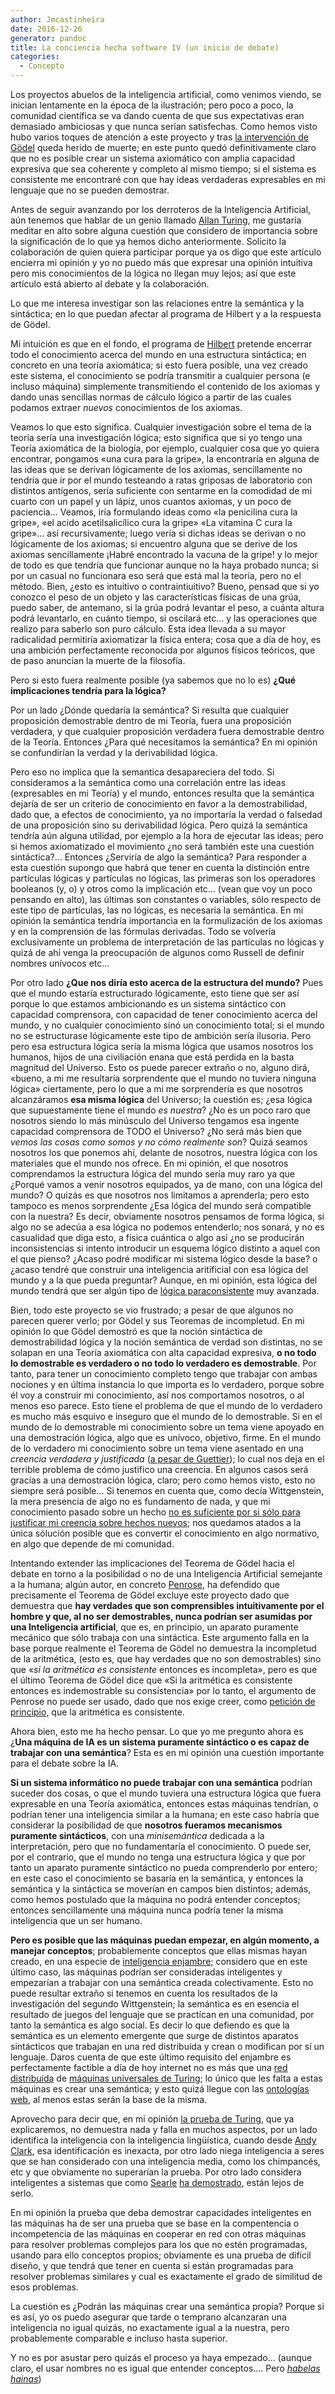 ```yaml
---
author: Jmcastinheira
date: 2016-12-26
generator: pandoc
title: La conciencia hecha software IV (un inicio de debate)
categories:
  - Concepto
---
```


Los proyectos abuelos de la inteligencia artificial, como venimos
viendo, se inician lentamente en la época de la ilustración; pero poco a
poco, la comunidad científica se va dando cuenta de que sus expectativas
eran demasiado ambiciosas y que nunca serían satisfechas. Como hemos
visto hubo varios toques de atención a este proyecto y tras [la
intervención de
Gödel](http://www.entelequia.info/la-conciencia-hecha-software-o-el-sueno-de-la-razon-iii#content-top)
queda herido de muerte; en este punto quedó definitivamente claro que no
es posible crear un sistema axiomático con amplia capacidad expresiva
que sea coherente y completo al mismo tiempo; si el sistema es
consistente me encontraré con que hay ideas verdaderas expresables en mi
lenguaje que no se pueden demostrar.

Antes de seguir avanzando por los derroteros de la Inteligencia
Artificial, aún tenemos que hablar de un genio llamado [Allan
Turing](http://es.wikipedia.org/wiki/Turing), me gustaría meditar en
alto sobre alguna cuestión que considero de importancia sobre la
significación de lo que ya hemos dicho anteriormente. Solicito la
colaboración de quien quiera participar porque ya os digo que este
artículo encierra mi opinión y yo no puedo más que expresar una opinión
intuitiva pero mis conocimientos de la lógica no llegan muy lejos; así
que este artículo está abierto al debate y la colaboración.

Lo que me interesa investigar son las relaciones entre la semántica y la
sintáctica; en lo que puedan afectar al programa de Hilbert y a la
respuesta de Gödel.

Mi intuición es que en el fondo, el programa de
[Hilbert](http://es.wikipedia.org/wiki/Hilbert) pretende encerrar todo
el conocimiento acerca del mundo en una estructura sintáctica; en
concreto en una teoría axiomática; si esto fuera posible, una vez creado
este sistema, el conocimiento se podría transmitir a cualquier persona
(e incluso máquina) simplemente transmitiendo el contenido de los
axiomas y dando unas sencillas normas de cálculo lógico a partir de las
cuales podamos extraer *nuevos* conocimientos de los axiomas.

Veamos lo que esto significa. Cualquier investigación sobre el tema de
la teoría sería una investigación lógica; esto significa que si yo tengo
una Teoría axiomática de la biología, por ejemplo, cualquier cosa que yo
quiera encontrar, pongamos «una cura para la gripe», la encontraría en
alguna de las ideas que se derivan lógicamente de los axiomas,
sencillamente no tendría que ir por el mundo testeando a ratas griposas
de laboratorio con distintos antígenos, sería suficiente con sentarme en
la comodidad de mi cuarto con un papel y un lápiz, unos cuantos axiomas,
y un poco de paciencia... Veamos, iría formulando ideas como «la
penicilina cura la gripe», «el acido acetilsalicílico cura la gripe» «La
vitamina C cura la gripe»... así recursivamente; luego vería si dichas
ideas se derivan o no lógicamente de los axiomas; si encuentro alguna
que se derive de los axiomas sencillamente ¡Habré encontrado la vacuna
de la gripe! y lo mejor de todo es que tendría que funcionar aunque no
la haya probado nunca; si por un casual no funcionara eso será que está
mal la teoría, pero no el método. Bien, ¿esto es intuitivo o
contraintiuitivo? Bueno, pensad que si yo conozco el peso de un objeto y
las características físicas de una grúa, puedo saber, de antemano, si la
grúa podrá levantar el peso, a cuánta altura podrá levantarlo, en cuánto
tiempo, si oscilará etc... y las operaciones que realizo para saberlo
son puro cálculo. Esta idea llevada a su mayor radicalidad permitiría
axiomatizar la física entera; cosa que a día de hoy, es una ambición
perfectamente reconocida por algunos físicos teóricos, que de paso
anuncian la muerte de la filosofía.

Pero si esto fuera realmente posible (ya sabemos que no lo es) **¿Qué
implicaciones tendría para la lógica?**

Por un lado ¿Dónde quedaría la semántica? Si resulta que cualquier
proposición demostrable dentro de mi Teoría, fuera una proposición
verdadera, y que cualquier proposición verdadera fuera demostrable
dentro de la Teoría. Entonces ¿Para qué necesitamos la semántica? En mi
opinión se confundirían la verdad y la derivabilidad lógica.

Pero eso no implica que la semantica desapareciera del todo. Si
consideramos a la semántica como una correlación entre las ideas
(expresables en mi Teoría) y el mundo, entonces resulta que la semántica
dejaría de ser un criterio de conocimiento en favor a la
demostrabilidad, dado que, a efectos de conocimiento, ya no importaría
la verdad o falsedad de una proposición sino su derivabilidad lógica.
Pero quizá la semántica tendría aún alguna utilidad, por ejemplo a la
hora de ejecutar las ideas; pero si hemos axiomatizado el movimiento ¿no
será también este una cuestión sintáctica?... Entonces ¿Serviría de algo
la semántica? Para responder a esta cuestión supongo que habrá que tener
en cuenta la distinción entre partículas lógicas y partículas no
lógicas, las primeras son los operadores booleanos (y, o) y otros como
la implicación etc... (vean que voy un poco pensando en alto), las
últimas son constantes o variables, sólo respecto de este tipo de
partículas, las no lógicas, es necesaria la semántica. En mi opinión la
semántica tendría importancia en la formulización de los axiomas y en la
comprensión de las fórmulas derivadas. Todo se volvería exclusivamente
un problema de interpretación de las partículas no lógicas y quizá de
ahí venga la preocupación de algunos como Russell de definir nombres
unívocos etc...

Por otro lado **¿Que nos diría esto acerca de la estructura del mundo?**
Pues que el mundo estaría estructurado lógicamente, esto tiene que ser
así porque lo que estamos ambicionando es un sistema sintáctico con
capacidad comprensora, con capacidad de tener conocimiento acerca del
mundo, y no cualquier conocimiento sinó un conocimiento total; si el
mundo no se estructurase lógicamente este tipo de ambición sería
ilusoria. Pero pero esa estructura lógica sería la misma lógica que
usamos nosotros los humanos, hijos de una civiliación enana que está
perdida en la basta magnitud del Universo. Esto os puede parecer extraño
o no, alguno dirá, «bueno, a mi me resultaría sorprendente que el mundo
no tuviera ninguna lógica» ciertamente, pero lo que a mi me sorprendería
es que nosotros alcanzáramos **esa misma lógica** del Universo; la
cuestión es; ¿esa lógica que supuestamente tiene el mundo *es nuestra*?
¿No es un poco raro que nosotros siendo lo más minúsculo del Universo
tengamos esa ingente capacidad comprensora de TODO el Universo? ¿No será
más bien que *vemos las cosas como somos y no cómo realmente son*? Quizá
seamos nosotros los que ponemos ahí, delante de nosotros, nuestra lógica
con los materiales que el mundo nos ofrece. En mi opinión, el que
nosotros comprendamos la estructura lógica del mundo sería muy raro ya
que ¿Porqué vamos a venir nosotros equipados, ya de mano, con una lógica
del mundo? O quizás es que nosotros nos limitamos a aprenderla; pero
esto tampoco es menos sorprendente ¿Esa lógica del mundo será compatible
con la nuestra? Es decir, obviamente nosotros pensamos de forma lógica,
si algo no se adecúa a esa lógica no podemos entenderlo; nos sonará, y
no es casualidad que diga esto, a física cuántica o algo así ¿no se
producirán inconsistencias si intento introducir un esquema lógico
distinto a aquel con el que pienso? ¿Acaso podré modificar mi sistema
lógico desde la base? o ¿acaso tendré que construir una inteligencia
aritificial con esa lógica del mundo y a la que pueda preguntar? Aunque,
en mi opinión, esta lógica del mundo tendrá que ser algún tipo de
[lógica
paraconsistente](http://es.wikipedia.org/wiki/L%C3%B3gica_paraconsistente)
muy avanzada.

Bien, todo este proyecto se vio frustrado; a pesar de que algunos no
parecen querer verlo; por Gödel y sus Teoremas de incompletud. En mi
opinión lo que Gödel demostró es que la noción sintáctica de
demostrabilidad lógica y la noción semántica de verdad son distintas, no
se solapan en una Teoría axiomática con alta capacidad expresiva, **o no
todo lo demostrable es verdadero o no todo lo verdadero es
demostrable**. Por tanto, para tener un conocimiento completo tengo que
trabajar con ambas nociones y en última instancia lo que importa es lo
verdadero, porque sobre él voy a construir mi conocimiento, así nos
comportamos nosotros, o al menos eso parece. Esto tiene el problema de
que el mundo de lo verdadero es mucho más esquivo e inseguro que el
mundo de lo demostrable. Si en el mundo de lo demostrable mi
conocimiento sobre un tema viene apoyado en una demostración lógica,
algo que es unívoco, objetivo, firme. En el mundo de lo verdadero mi
conocimiento sobre un tema viene asentado en una *creencia verdadera y
justificada* ([a pesar de
Guettier](http://es.wikipedia.org/wiki/Problema_de_Gettier)); lo cual
nos deja en el terrible problema de cómo justifico una creencia. En
algunos casos será gracias a una demostración lógica, claro; pero como
hemos visto, esto no siempre será posible... Si tenemos en cuenta que,
como decía Wittgenstein, la mera presencia de algo no es fundamento de
nada, y que mi conocimiento pasado sobre un hecho [no es suficiente por
si sólo para justificar mi creencia sobre hechos
nuevos](http://www.filosoficas.unam.mx/%7Emariogt/2005cGomez-Torrente_WK&ARF.pdf);
nos quedamos atados a la única sólución posible que es convertir el
conocimiento en algo normativo, en algo que depende de mi comunidad.

Intentando extender las implicaciones del Teorema de Gödel hacia el
debate en torno a la posibilidad o no de una Inteligencia Artificial
semejante a la humana; algún autor, en concreto
[Penrose](http://es.wikipedia.org/wiki/Roger_Penrose), ha defendido que
precisamente el Teorema de Gödel excluye este proyecto dado que
demuestra que **hay verdades que son comprensibles intuitivamente por el
hombre y que, al no ser demostrables, nunca podrían ser asumidas por una
Inteligencia artificial**, que es, en principio, un aparato puramente
mecánico que sólo trabaja con una sintáctica. Este argumento falla en la
base porque realmente el Teorema de Gödel no demuestra la incompletud de
la aritmética, (esto es, que hay verdades que no son demostrables) sino
que «*si la aritmética es consistente* entonces es incompleta», pero es
que el último Teorema de Gödel dice que «Si la aritmética es consistente
entonces es indemostrable su consistencia» por lo tanto, el argumento de
Penrose no puede ser usado, dado que nos exige creer, como [petición de
principio,](http://es.wikipedia.org/wiki/Petici%C3%B3n_de_principio) que
la aritmética es consistente.

Ahora bien, esto me ha hecho pensar. Lo que yo me pregunto ahora es
¿**Una máquina de IA es un sistema puramente sintáctico o es capaz de
trabajar con una semántica**? Esta es en mi opinión una cuestión
importante para el debate sobre la IA.

**Si un sistema informático no puede trabajar con una semántica**
podrían suceder dos cosas, o que el mundo tuviera una estructura lógica
que fuera expresable en una Teoría axiomática, entonces estas máquinas
tendrían, o podrían tener una inteligencia similar a la humana; en este
caso habría que considerar la posibilidad de que **nosotros fueramos
mecanismos puramente sintácticos**, con una *minisemántica* dedicada a
la interpretación, pero que no fundamentaría el conocimiento. O puede
ser, por el contrario, que el mundo no tenga una estructura lógica y que
por tanto un aparato puramente sintáctico no pueda comprenderlo por
entero; en este caso el conocimiento se basaría en la semántica, y
entonces la semántica y la sintáctica se moverían en campos bien
distintos; además, como hemos postulado que la máquina no podrá entender
conceptos; entonces sencillamente una máquina nunca podría tener la
misma inteligencia que un ser humano.

**Pero es posible que las máquinas puedan empezar, en algún momento, a
manejar conceptos**; probablemente conceptos que ellas mismas hayan
creado, en una especie de [inteligencia
enjambre;](http://es.wikipedia.org/wiki/Inteligencia_de_enjambre)
considero que en este último caso, las máquinas podrían ser consideradas
inteligentes y empezarían a trabajar con una semántica creada
colectivamente. Esto no puede resultar extraño si tenemos en cuenta los
resultados de la investigación del segundo Wittgenstein; la semántica es
en esencia el resultado de juegos del lenguaje que se practícan en una
comunidad, por tanto la semántica es algo social. Es decir lo que
defiendo es que la semántica es un elemento emergente que surge de
distintos aparatos sintácticos que trabajan en una red distribuída y
crean o modifican por sí un lenguaje. Daros cuenta de que este último
requisito del enjambre es perfectamente factible a día de hoy internet
no es más que una [red
distribuída](http://es.wikipedia.org/wiki/Red_distribuida) de [máquinas
universales de
Turing](http://es.wikipedia.org/wiki/M%C3%A1quina_de_Turing); lo único
que les falta a estas máquinas es crear una semántica; y esto quizá
llegue con las [ontologías
web](http://es.wikipedia.org/wiki/Ontolog%C3%ADa_%28inform%C3%A1tica%29),
al menos estas serán la base de la misma.

Aprovecho para decir que, en mi opinión [la prueba de
Turing](http://es.wikipedia.org/wiki/Prueba_de_Turing), que ya
explicaremos, no demuestra nada y falla en muchos aspectos, por un lado
identifica la inteligencia con la inteligencia lingüística, cuando desde
[Andy Clark](http://en.wikipedia.org/wiki/Andy_Clark), esa
identificación es inexacta, por otro lado niega inteligencia a seres que
se han considerado con una inteligencia media, como los chimpancés, etc
y que obviamente no superarían la prueba. Por otro lado considera
inteligentes a sistemas que como
[Searle](http://en.wikipedia.org/wiki/John_Searle) [ha
demostrado](http://es.wikipedia.org/wiki/Habitaci%C3%B3n_china), están
lejos de serlo.

En mi opinión la prueba que deba demostrar capacidades inteligentes en
las máquinas ha de ser una prueba que se base en la compentencia o
incompetencia de las máquinas en cooperar en red con otras máquinas para
resolver problemas complejos para los que no estén programadas, usando
para ello conceptos propios; obviamente es una prueba de difícil diseño,
y que tendrá que tener en cuenta si están programadas para resolver
problemas similares y cual es exactamente el grado de similitud de esos
problemas.

La cuestión es ¿Podrán las máquinas crear una semántica propia? Porque
si es así, yo os puedo asegurar que tarde o temprano alcanzaran una
inteligencia no igual quizás, no exactamente igual a la nuestra, pero
probablemente comparable e incluso hasta superior.

Y no es por asustar pero quizás el proceso ya haya empezado... (aunque
claro, el usar nombres no es igual que entender conceptos.... Pero
[*habelas hainas*](http://es.wikipedia.org/wiki/Meiga))

